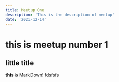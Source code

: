 ```yaml
---
title: Meetup One
description: 'This is the description of meetup'
date: '2021-12-14'
---
```


# this is meetup number 1

## little title

**this** ~~is~~ MarkDown!
fdsfsfs